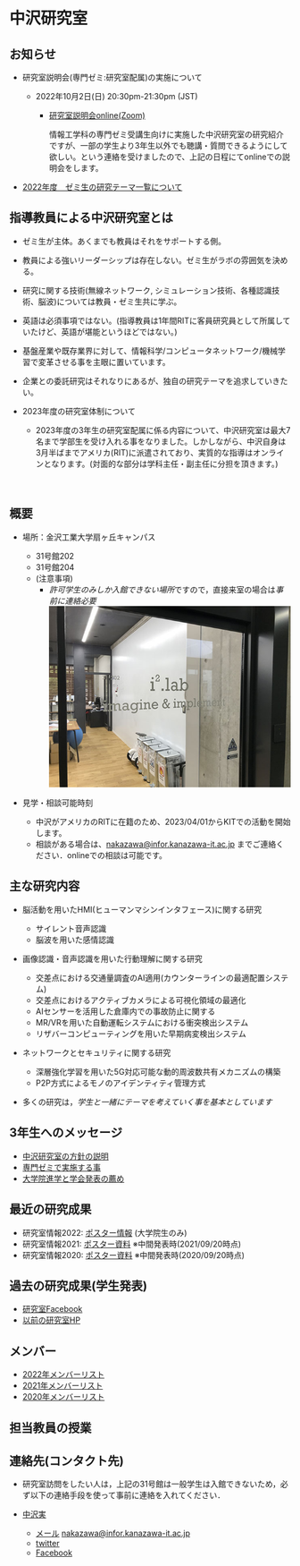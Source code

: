 # 中沢研究室

## お知らせ
<!-- - [2021年度の4年生の発表テーマ一覧について](2021thesis_B.md) -->
- 研究室説明会(専門ゼミ:研究室配属)の実施について
  - 2022年10月2日(日) 20:30pm-21:30pm (JST)
    - [研究室説明会online(Zoom)](https://rit.zoom.us/j/95294825966) 

       情報工学科の専門ゼミ受講生向けに実施した中沢研究室の研究紹介ですが、一部の学生より3年生以外でも聴講・質問できるようにして欲しい。という連絡を受けましたので、上記の日程にてonlineでの説明会をします。



- [2022年度　ゼミ生の研究テーマ一覧について](2022thesis_all.md)

## 指導教員による中沢研究室とは
- ゼミ生が主体。あくまでも教員はそれをサポートする側。
- 教員による強いリーダーシップは存在しない。ゼミ生がラボの雰囲気を決める。
- 研究に関する技術(無線ネットワーク, シミュレーション技術、各種認識技術、脳波)については教員・ゼミ生共に学ぶ。
- 英語は必須事項ではない。(指導教員は1年間RITに客員研究員として所属していたけど、英語が堪能というほどではない。)
- 基盤産業や既存業界に対して、情報科学/コンピュータネットワーク/機械学習で変革させる事を主眼に置いています。
- 企業との委託研究はそれなりにあるが、独自の研究テーマを追求していきたい。

- 2023年度の研究室体制について

  - 2023年度の3年生の研究室配属に係る内容について、中沢研究室は最大7名まで学部生を受け入れる事をなりました。しかしながら、中沢自身は3月半ばまでアメリカ(RIT)に派遣されており、実質的な指導はオンラインとなります。(対面的な部分は学科主任・副主任に分担を頂きます。) 

<!--
## 指導教員による中沢研究室とは
- 自由奔放な発想から、魔法使いのように、未来性のあるプロダクツを創出する。企業/自治体との共同研究を行いつつも、独自の路線を常に持っている研究室。主たる内容はさまざまですが、基盤産業や既存業界を情報科学/コンピュータネットワーク/機械学習で変革させる事を主眼に置いています。
- 情報科学を中心とした教員に加えて、デザインシンキング・組み込みシステムの専門的な知識とスキルを有する教員や[RIT(ロチェスター工科大学)](https://www.rit.edu/)をはじめとする海外の大学とも共同して学生の指導を行っている事が特徴です。
-->

　
　
## 概要
- 場所：金沢工業大学扇ヶ丘キャンパス 
  - 31号館202
  - 31号館204
  - (注意事項)
     - *許可学生のみしか入館できない場所*ですので，直接来室の場合は*事前に連絡必要*
![31-202正面](./images/IMG_9896.JPG)

- 見学・相談可能時刻
  - 中沢がアメリカのRITに在籍のため、2023/04/01からKITでの活動を開始します。
  - 相談がある場合は、nakazawa@infor.kanazawa-it.ac.jp までご連絡ください．onlineでの相談は可能です。

## 主な研究内容
- 脳活動を用いたHMI(ヒューマンマシンインタフェース)に関する研究
  - サイレント音声認識
  - 脳波を用いた感情認識
- 画像認識・音声認識を用いた行動理解に関する研究
  - 交差点における交通量調査のAI適用(カウンターラインの最適配置システム)
  - 交差点におけるアクティブカメラによる可視化領域の最適化
  - AIセンサーを活用した倉庫内での事故防止に関する
  - MR/VRを用いた自動運転システムにおける衝突検出システム
  - リザバーコンピューティングを用いた早期病変検出システム
- ネットワークとセキュリティに関する研究
  - 深層強化学習を用いた5G対応可能な動的周波数共有メカニズムの構築
  - P2P方式によるモノのアイデンティティ管理方式

- 多くの研究は，*学生と一緒にテーマを考えていく事を基本としています*

## 3年生へのメッセージ
- [中沢研究室の方針の説明](message.md)
- [専門ゼミで実施する事](zeminar.md)
- [大学院進学と学会発表の薦め](graduateschool.md)

## 最近の研究成果
- 研究室情報2022: [ポスター情報](2022thesis_all.md) (大学院生のみ)
- 研究室情報2021: [ポスター資料](midterm2021.md) ※中間発表時(2021/09/20時点)
- 研究室情報2020: [ポスター資料](midterm.md) ※中間発表時(2020/09/20時点)


## 過去の研究成果(学生発表)
- [研究室Facebook](https://www.facebook.com/nakalab/)
- [以前の研究室HP](https://www.kitnet.org/laboratory/)

## メンバー
- [2022年メンバーリスト](member2022.md)
- [2021年メンバーリスト](member2021.md)
- [2020年メンバーリスト](member2020.md)


## 担当教員の授業
<!--
- 分散システム(3年前期)
- 情報工学専門実験演習A(ネットワーク演習)(3年前期後期)
- 情報工学応用(4年次前期)
- IoT特論(大学院後期)
- グローバルイノベーション統合特論(大学院夏季)
-->

## 連絡先(コンタクト先)

- 研究室訪問をしたい人は，上記の31号館は一般学生は入館できないため，必ず以下の連絡手段を使って事前に連絡を入れてください．

- [中沢実](https://researchmap.jp/read0051201)
  - [メール](mailto:nakazawa@infor.kanazawa-it.ac.jp) nakazawa@infor.kanazawa-it.ac.jp
  - [twitter](https://twitter.com/nakazawa)
  - [Facebook](https://www.facebook.com/minoru.nakazawa.kit)
  